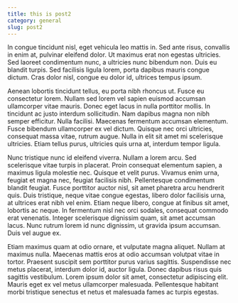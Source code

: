 ```yaml
---
title: this is post2
category: general
slug: post2
---
```

In congue tincidunt nisl, eget vehicula leo mattis in. Sed ante risus, convallis in enim at, pulvinar eleifend dolor. Ut maximus erat non egestas ultricies. Sed laoreet condimentum nunc, a ultricies nunc bibendum non. Duis eu blandit turpis. Sed facilisis ligula lorem, porta dapibus mauris congue dictum. Cras dolor nisl, congue eu dolor id, ultrices tempus ipsum.

Aenean lobortis tincidunt tellus, eu porta nibh rhoncus ut. Fusce eu consectetur lorem. Nullam sed lorem vel sapien euismod accumsan ullamcorper vitae mauris. Donec eget lacus in nulla porttitor mollis. In tincidunt ac justo interdum sollicitudin. Nam dapibus magna non nibh semper efficitur. Nulla facilisi. Maecenas fermentum accumsan elementum. Fusce bibendum ullamcorper ex vel dictum. Quisque nec orci ultricies, consequat massa vitae, rutrum augue. Nulla in elit sit amet mi scelerisque ultricies. Etiam tellus purus, ultricies quis urna at, interdum tempor ligula.

Nunc tristique nunc id eleifend viverra. Nullam a lorem arcu. Sed scelerisque vitae turpis in placerat. Proin consequat elementum sapien, a maximus ligula molestie nec. Quisque et velit purus. Vivamus enim urna, feugiat et magna nec, feugiat facilisis nibh. Pellentesque condimentum blandit feugiat. Fusce porttitor auctor nisl, sit amet pharetra arcu hendrerit quis. Duis tristique, neque vitae congue egestas, libero dolor facilisis urna, at ultrices erat nibh vel enim. Etiam neque libero, congue at finibus sit amet, lobortis ac neque. In fermentum nisl nec orci sodales, consequat commodo erat venenatis. Integer scelerisque dignissim quam, sit amet accumsan lacus. Nunc rutrum lorem id nunc dignissim, ut gravida ipsum accumsan. Duis vel augue ex.

Etiam maximus quam at odio ornare, et vulputate magna aliquet. Nullam at maximus nulla. Maecenas mattis eros at odio accumsan volutpat vitae in tortor. Praesent suscipit sem porttitor purus varius sagittis. Suspendisse nec metus placerat, interdum dolor id, auctor ligula. Donec dapibus risus quis sagittis vestibulum. Lorem ipsum dolor sit amet, consectetur adipiscing elit. Mauris eget ex vel metus ullamcorper malesuada. Pellentesque habitant morbi tristique senectus et netus et malesuada fames ac turpis egestas.
